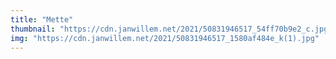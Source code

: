 ```yaml
---
title: "Mette"
thumbnail: "https://cdn.janwillem.net/2021/50831946517_54ff70b9e2_c.jpg"
img: "https://cdn.janwillem.net/2021/50831946517_1580af484e_k(1).jpg"
---
```

